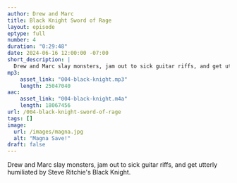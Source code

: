 ```yaml
---
author: Drew and Marc
title: Black Knight Sword of Rage
layout: episode
eptype: full
number: 4 
duration: "0:29:48"
date: 2024-06-16 12:00:00 -07:00 
short_description: |
  Drew and Marc slay monsters, jam out to sick guitar riffs, and get utterly humiliated by Steve Ritchie's Black Knight.
mp3:
    asset_link: "004-black-knight.mp3"
    length: 25047040
aac:
    asset_link: "004-black-knight.m4a"
    length: 18067456
url: /004-black-knight-sword-of-rage
tags: []
image: 
  url: /images/magna.jpg
  alt: "Magna Save!"
draft: false
---
```

Drew and Marc slay monsters, jam out to sick guitar riffs, and get utterly humiliated by Steve Ritchie's Black Knight.
